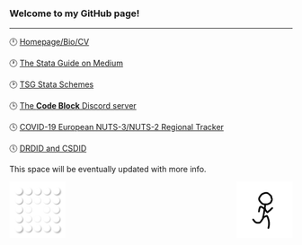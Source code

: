 ### Welcome to my GitHub page!

---

:clock12: [Homepage/Bio/CV](https://asjadnaqvi.github.io/)

:clock1: [The Stata Guide on Medium](https://medium.com/the-stata-guide)

:clock2: [TSG Stata Schemes](https://github.com/asjadnaqvi/Stata-schemes)

:clock3: [The **Code Block** Discord server](https://discord.gg/vuaW7xdu)

:clock4: [COVID-19 European NUTS-3/NUTS-2 Regional Tracker](https://github.com/asjadnaqvi/COVID19-European-Regional-Tracker)

:clock5: [DRDID and CSDID](https://github.com/friosavila/csdid_drdid)

This space will be eventually updated with more info. 

<img align="left" alt="GIF" src="bubbles.gif" width="100"/> <img align="right" alt="GIF" src="X5Nj.gif" width="100"/> 


